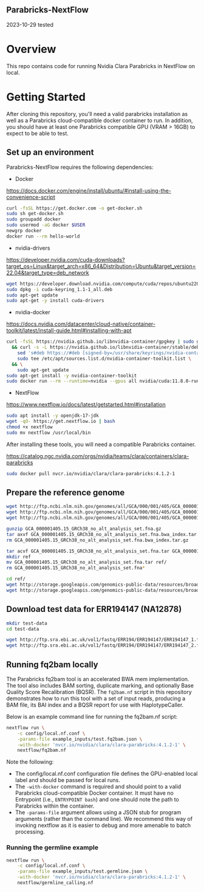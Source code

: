 Parabricks-NextFlow
-------------------
2023-10-29 tested

# Overview
This repo contains code for running Nvidia Clara Parabricks in NextFlow on local.

# Getting Started
After cloning this repository, you'll need a valid parabricks installation as well as a Parabricks cloud-compatible docker container to run. In addition, you should have at least one Parabricks compatible GPU (VRAM > 16GB) to expect to be able to test.

## Set up an environment
Parabricks-NextFlow requires the following dependencies:

- Docker

https://docs.docker.com/engine/install/ubuntu/#install-using-the-convenience-script

```bash
curl -fsSL https://get.docker.com -o get-docker.sh
sudo sh get-docker.sh
sudo groupadd docker
sudo usermod -aG docker $USER
newgrp docker
docker run --rm hello-world
```

- nvidia-drivers

https://developer.nvidia.com/cuda-downloads?target_os=Linux&target_arch=x86_64&Distribution=Ubuntu&target_version=22.04&target_type=deb_network

```bash
wget https://developer.download.nvidia.com/compute/cuda/repos/ubuntu2204/x86_64/cuda-keyring_1.1-1_all.deb
sudo dpkg -i cuda-keyring_1.1-1_all.deb
sudo apt-get update
sudo apt-get -y install cuda-drivers
```

- nvidia-docker

https://docs.nvidia.com/datacenter/cloud-native/container-toolkit/latest/install-guide.html#installing-with-apt

```bash
curl -fsSL https://nvidia.github.io/libnvidia-container/gpgkey | sudo gpg --dearmor -o /usr/share/keyrings/nvidia-container-toolkit-keyring.gpg \
  && curl -s -L https://nvidia.github.io/libnvidia-container/stable/deb/nvidia-container-toolkit.list | \
    sed 's#deb https://#deb [signed-by=/usr/share/keyrings/nvidia-container-toolkit-keyring.gpg] https://#g' | \
    sudo tee /etc/apt/sources.list.d/nvidia-container-toolkit.list \
  && \
    sudo apt-get update
sudo apt-get install -y nvidia-container-toolkit
sudo docker run --rm --runtime=nvidia --gpus all nvidia/cuda:11.8.0-runtime-ubuntu22.04 nvidia-smi
```

- NextFlow

https://www.nextflow.io/docs/latest/getstarted.html#installation

```bash
sudo apt install -y openjdk-17-jdk
wget -qO- https://get.nextflow.io | bash
chmod +x nextflow
sudo mv nextflow /usr/local/bin
```

After installing these tools, you will need a compatible Parabricks container.

https://catalog.ngc.nvidia.com/orgs/nvidia/teams/clara/containers/clara-parabricks

```bash
sudo docker pull nvcr.io/nvidia/clara/clara-parabricks:4.1.2-1
```

## Prepare the reference genome
```bash
wget http://ftp.ncbi.nlm.nih.gov/genomes/all/GCA/000/001/405/GCA_000001405.15_GRCh38/seqs_for_alignment_pipelines.ucsc_ids/GCA_000001405.15_GRCh38_no_alt_analysis_set.fna.gz
wget http://ftp.ncbi.nlm.nih.gov/genomes/all/GCA/000/001/405/GCA_000001405.15_GRCh38/seqs_for_alignment_pipelines.ucsc_ids/GCA_000001405.15_GRCh38_no_alt_analysis_set.fna.fai
wget http://ftp.ncbi.nlm.nih.gov/genomes/all/GCA/000/001/405/GCA_000001405.15_GRCh38/seqs_for_alignment_pipelines.ucsc_ids/GCA_000001405.15_GRCh38_no_alt_analysis_set.fna.bwa_index.tar.gz

gunzip GCA_000001405.15_GRCh38_no_alt_analysis_set.fna.gz
tar axvf GCA_000001405.15_GRCh38_no_alt_analysis_set.fna.bwa_index.tar.gz
rm GCA_000001405.15_GRCh38_no_alt_analysis_set.fna.bwa_index.tar.gz

tar acvf GCA_000001405.15_GRCh38_no_alt_analysis_set.fna.tar GCA_000001405.15_GRCh38_no_alt_analysis_set.fna*
mkdir ref
mv GCA_000001405.15_GRCh38_no_alt_analysis_set.fna.tar ref/
rm GCA_000001405.15_GRCh38_no_alt_analysis_set.fna*

cd ref/
wget http://storage.googleapis.com/genomics-public-data/resources/broad/hg38/v0/Mills_and_1000G_gold_standard.indels.hg38.vcf.gz
wget http://storage.googleapis.com/genomics-public-data/resources/broad/hg38/v0/Mills_and_1000G_gold_standard.indels.hg38.vcf.gz.tbi
```

## Download test data for ERR194147 (NA12878)
```bash
mkdir test-data
cd test-data

wget http://ftp.sra.ebi.ac.uk/vol1/fastq/ERR194/ERR194147/ERR194147_1.fastq.gz
wget http://ftp.sra.ebi.ac.uk/vol1/fastq/ERR194/ERR194147/ERR194147_2.fastq.gz
```

## Running fq2bam locally
The Parabricks fq2bam tool is an accelerated BWA mem implementation. The tool also includes BAM sorting, duplicate marking, and optionally Base Quality Score Recalibration (BQSR). The `fq2bam.nf` script in this repository demonstrates how to run this tool with a set of input reads, producing a BAM file, its BAI index and a BQSR report for use with HaplotypeCaller.

Below is an example command line for running the fq2bam.nf script:

```bash
nextflow run \
    -c config/local.nf.conf \
    -params-file example_inputs/test.fq2bam.json \
    -with-docker 'nvcr.io/nvidia/clara/clara-parabricks:4.1.2-1' \
    nextflow/fq2bam.nf
```

Note the following:
- The config/local.nf.conf configuration file defines the GPU-enabled local label and should be passed for local runs.
- The `-with-docker` command is required and should point to a valid Parabricks cloud-compatible Docker container. It must have no Entrypoint (i.e., `ENTRYPOINT bash`) and one should note the path to Parabricks within the container.
- The `-params-file` argument allows using a JSON stub for program arguments (rather than the command line). We recommend this way of invoking nextflow as it is easier to debug and more amenable to batch processing.

### Running the germline example
```bash
nextflow run \
    -c config/local.nf.conf \
    -params-file example_inputs/test.germline.json \
    -with-docker 'nvcr.io/nvidia/clara/clara-parabricks:4.1.2-1' \
    nextflow/germline_calling.nf
```
